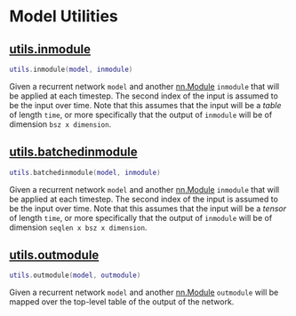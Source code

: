 # Model Utilities

## [utils.inmodule](../rnnlib/mutils.lua#L170)

```lua
utils.inmodule(model, inmodule)
```

Given a recurrent network `model` and another
[nn.Module](https://github.com/torch/nn/blob/master/Module.lua)
`inmodule` that will be applied at each timestep.
The second index of the input is assumed to be the input over time.
Note that this assumes that the input will be a *table* of length `time`,
or more specifically that the output of `inmodule` will be of dimension
`bsz x dimension`.

## [utils.batchedinmodule](../rnnlib/mutils.lua#L182)

```lua
utils.batchedinmodule(model, inmodule)
```

Given a recurrent network `model` and another
[nn.Module](https://github.com/torch/nn/blob/master/Module.lua)
`inmodule` that will be applied at each timestep.
The second index of the input is assumed to be the input over time.
Note that this assumes that the input will be a *tensor* of length `time`,
or more specifically that the output of `inmodule` will be of dimension
`seqlen x bsz x dimension`.

## [utils.outmodule](../rnnlib/mutils.lua#L195)

```lua
utils.outmodule(model, outmodule)
```

Given a recurrent network `model` and another
[nn.Module](https://github.com/torch/nn/blob/master/Module.lua)
`outmodule` will be mapped over the top-level table of the
output of the network.
